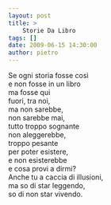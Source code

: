 ```yaml
---
layout: post
title: >
    Storie Da Libro
tags: []
date: 2009-06-15 14:30:00
author: pietro
---
```

Se ogni storia fosse così<br/>e non fosse in un libro<br/>ma fosse qui<br/>fuori, tra noi,<br/>ma non sarebbe,<br/>non sarebbe mai,<br/>tutto troppo sognante<br/>non aleggerebbe,<br/>troppo pesante<br/>per poter esistere,<br/>e non esisterebbe<br/>e cosa provi a dirmi?<br/>Anche tu a caccia di illusioni,<br/>ma so di star leggendo,<br/>so di non star vivendo.
